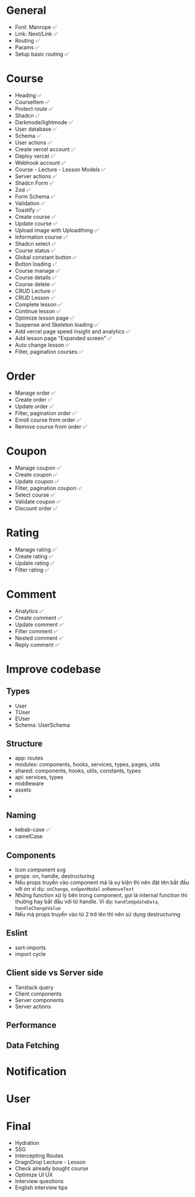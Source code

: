 # General

- Font: Manrope ✅
- Link: Next/Link ✅
- Routing ✅
- Params ✅
- Setup basic routing ✅

# Course

- Heading ✅
- CourseItem ✅
- Protect route ✅
- Shadcn ✅
- Darkmode/lightmode ✅
- User database ✅
- Schema ✅
- User actions ✅
- Create vercel account ✅
- Deploy vercel ✅
- Webhook account ✅
- Course - Lecture - Lesson Models ✅
- Server actions ✅
- Shadcn Form ✅
- Zod ✅
- Form Schema ✅
- Validation ✅
- Toastify ✅
- Create course ✅
- Update course ✅
- Upload image with Uploadthing ✅
- Information course ✅
- Shadcn select ✅
- Course status ✅
- Global constant button ✅
- Button loading ✅
- Course manage ✅
- Course details ✅
- Course delete ✅
- CRUD Lecture ✅
- CRUD Lesson ✅
- Complete lesson ✅
- Continue lesson ✅
- Optimize lesson page ✅
- Suspense and Skeleton loading ✅
- Add vercel page speed insight and analytics ✅
- Add lesson page "Expanded screen" ✅
- Auto change lesson ✅
- Filter, pagination courses ✅

# Order

- Manage order ✅
- Create order ✅
- Update order ✅
- Filter, pagination order ✅
- Enroll course from order ✅
- Remove course from order ✅

# Coupon

- Manage coupon ✅
- Create coupon ✅
- Update coupon ✅
- Filter, pagination coupon ✅
- Select course ✅
- Validate coupon ✅
- Discount order ✅

# Rating

- Manage rating ✅
- Create rating ✅
- Update rating ✅
- Filter rating ✅

# Comment

- Analytics ✅
- Create comment ✅
- Update comment ✅
- Filter comment ✅
- Nested comment ✅
- Reply comment ✅

# Improve codebase

## Types

- User
- TUser
- EUser
- Schema: UserSchema

## Structure

- app: routes
- modules: components, hooks, services, types, pages, utils
- shared: components, hooks, utils, constants, types
- api: services, types
- middleware
- assets
-

## Naming

- kebab-case ✅
- camelCase

## Components

- Icon component svg
- props: on, handle, destructuring
- Nếu props truyền vào component mà là sự kiện thì nên đặt tên bắt đầu với on ví dụ: `onChange`, `onOpenModal` `onRemoveText`
- Những function xử lý bên trong component, gọi là internal function thì thường hay bắt đầu với từ handle. Ví dụ: `handleUpdateData`, `handleChangeValue`
- Nếu mà props truyền vào từ 2 trở lên thì nên sử dụng destructuring

## Eslint

- sort-imports
- import cycle

## Client side vs Server side

- Tanstack query
- Client components
- Server components
- Server actions

## Performance

## Data Fetching

# Notification

# User

# Final

- Hydration
- SSG
- Intercepting Routes
- DragnDrop Lecture - Lesson
- Check already bought course
- Optimize UI UX
- Interview questions
- English interview tips
